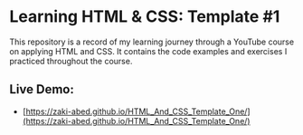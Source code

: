 # Learning HTML & CSS: Template #1

This repository is a record of my learning journey through a YouTube course on applying HTML and CSS. It contains the code examples and exercises I practiced throughout the course.

## Live Demo:
- [https://zaki-abed.github.io/HTML_And_CSS_Template_One/](https://zaki-abed.github.io/HTML_And_CSS_Template_One/)

